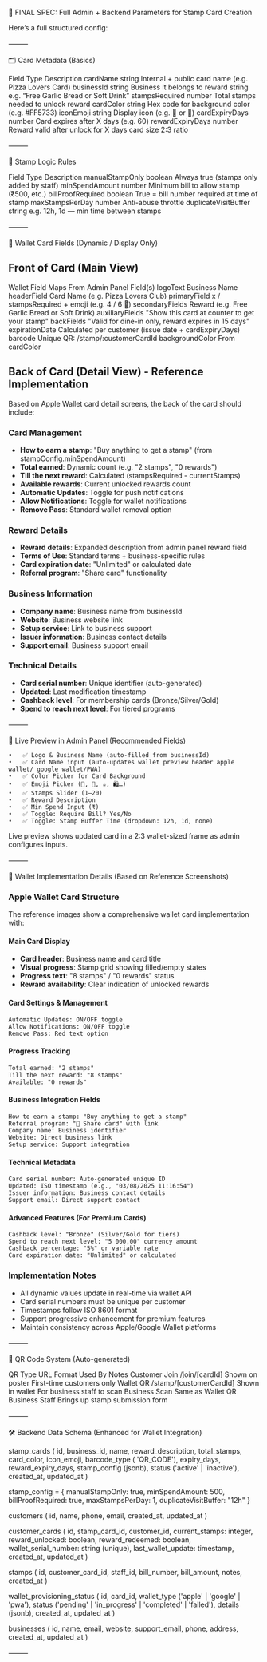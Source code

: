 

🔧 FINAL SPEC: Full Admin + Backend Parameters for Stamp Card Creation

Here’s a full structured config:

⸻

🗂️ Card Metadata (Basics)

Field	Type	Description
cardName	string	Internal + public card name (e.g. Pizza Lovers Card)
businessId	string	Business it belongs to
reward	string	e.g. “Free Garlic Bread or Soft Drink”
stampsRequired	number	Total stamps needed to unlock reward
cardColor	string	Hex code for background color (e.g. #FF5733)
iconEmoji	string	Display icon (e.g. 🍕 or 🧋)
cardExpiryDays	number	Card expires after X days (e.g. 60)
rewardExpiryDays	number	Reward valid after unlock for X days
card size 2:3 ratio


⸻

🧾 Stamp Logic Rules

Field	Type	Description
manualStampOnly	boolean	Always true (stamps only added by staff)
minSpendAmount	number	Minimum bill to allow stamp (₹500, etc.)
billProofRequired	boolean	True = bill number required at time of stamp
maxStampsPerDay	number	Anti-abuse throttle
duplicateVisitBuffer	string	e.g. 12h, 1d — min time between stamps


⸻

🪪 Wallet Card Fields (Dynamic / Display Only)

## Front of Card (Main View)
Wallet Field	Maps From Admin Panel Field(s)
logoText	Business Name
headerField	Card Name (e.g. Pizza Lovers Club)
primaryField	x / stampsRequired + emoji (e.g. 4 / 6 🍕)
secondaryFields	Reward (e.g. Free Garlic Bread or Soft Drink)
auxiliaryFields	"Show this card at counter to get your stamp"
backFields	"Valid for dine-in only, reward expires in 15 days"
expirationDate	Calculated per customer (issue date + cardExpiryDays)
barcode	Unique QR: /stamp/:customerCardId
backgroundColor	From cardColor

## Back of Card (Detail View) - Reference Implementation
Based on Apple Wallet card detail screens, the back of the card should include:

### Card Management
- **How to earn a stamp**: "Buy anything to get a stamp" (from stampConfig.minSpendAmount)
- **Total earned**: Dynamic count (e.g. "2 stamps", "0 rewards")
- **Till the next reward**: Calculated (stampsRequired - currentStamps)
- **Available rewards**: Current unlocked rewards count
- **Automatic Updates**: Toggle for push notifications
- **Allow Notifications**: Toggle for wallet notifications
- **Remove Pass**: Standard wallet removal option

### Reward Details
- **Reward details**: Expanded description from admin panel reward field
- **Terms of Use**: Standard terms + business-specific rules
- **Card expiration date**: "Unlimited" or calculated date
- **Referral program**: "Share card" functionality

### Business Information
- **Company name**: Business name from businessId
- **Website**: Business website link
- **Setup service**: Link to business support
- **Issuer information**: Business contact details
- **Support email**: Business support email

### Technical Details
- **Card serial number**: Unique identifier (auto-generated)
- **Updated**: Last modification timestamp
- **Cashback level**: For membership cards (Bronze/Silver/Gold)
- **Spend to reach next level**: For tiered programs


⸻

🎨 Live Preview in Admin Panel (Recommended Fields)


	•	✅ Logo & Business Name (auto-filled from businessId)
	•	✅ Card Name input (auto-updates wallet preview header apple wallet/ google wallet/PWA)
	•	✅ Color Picker for Card Background
	•	✅ Emoji Picker (🍕, 🧋, ☕, 🛍️…)
	•	✅ Stamps Slider (1–20)
	•	✅ Reward Description
	•	✅ Min Spend Input (₹)
	•	✅ Toggle: Require Bill? Yes/No
	•	✅ Toggle: Stamp Buffer Time (dropdown: 12h, 1d, none)

Live preview shows updated card in a 2:3 wallet-sized frame as admin configures inputs.

⸻

📱 Wallet Implementation Details (Based on Reference Screenshots)

### Apple Wallet Card Structure
The reference images show a comprehensive wallet card implementation with:

#### Main Card Display
- **Card header**: Business name and card title
- **Visual progress**: Stamp grid showing filled/empty states
- **Progress text**: "8 stamps" / "0 rewards" status
- **Reward availability**: Clear indication of unlocked rewards

#### Card Settings & Management
```
Automatic Updates: ON/OFF toggle
Allow Notifications: ON/OFF toggle
Remove Pass: Red text option
```

#### Progress Tracking
```
Total earned: "2 stamps"
Till the next reward: "8 stamps"
Available: "0 rewards"
```

#### Business Integration Fields
```
How to earn a stamp: "Buy anything to get a stamp"
Referral program: "🎁 Share card" with link
Company name: Business identifier
Website: Direct business link
Setup service: Support integration
```

#### Technical Metadata
```
Card serial number: Auto-generated unique ID
Updated: ISO timestamp (e.g., "03/08/2025 11:16:54")
Issuer information: Business contact details
Support email: Direct support contact
```

#### Advanced Features (For Premium Cards)
```
Cashback level: "Bronze" (Silver/Gold for tiers)
Spend to reach next level: "5 000,00" currency amount
Cashback percentage: "5%" or variable rate
Card expiration date: "Unlimited" or calculated
```

### Implementation Notes
- All dynamic values update in real-time via wallet API
- Card serial numbers must be unique per customer
- Timestamps follow ISO 8601 format
- Support progressive enhancement for premium features
- Maintain consistency across Apple/Google Wallet platforms

⸻

🔗 QR Code System (Auto-generated)

QR Type	URL Format	Used By	Notes
Customer Join	/join/[cardId]	Shown on poster	First-time customers only
Wallet QR	/stamp/[customerCardId]	Shown in wallet	For business staff to scan
Business Scan	Same as Wallet QR	Business Staff	Brings up stamp submission form


⸻

🛠️ Backend Data Schema (Enhanced for Wallet Integration)

stamp_cards (
  id,
  business_id,
  name,
  reward_description,
  total_stamps,
  card_color,
  icon_emoji,
  barcode_type ( 'QR_CODE'),
  expiry_days,
  reward_expiry_days,
  stamp_config (jsonb),
  status ('active' | 'inactive'),
  created_at,
  updated_at
)

stamp_config = {
  manualStampOnly: true,
  minSpendAmount: 500,
  billProofRequired: true,
  maxStampsPerDay: 1,
  duplicateVisitBuffer: "12h"
}

customers (
  id,
  name,
  phone,
  email,
  created_at,
  updated_at
)

customer_cards (
  id,
  stamp_card_id,
  customer_id,
  current_stamps: integer,
  reward_unlocked: boolean,
  reward_redeemed: boolean,
  wallet_serial_number: string (unique),
  last_wallet_update: timestamp,
  created_at,
  updated_at
)

stamps (
  id,
  customer_card_id,
  staff_id,
  bill_number,
  bill_amount,
  notes,
  created_at
)

wallet_provisioning_status (
  id,
  card_id,
  wallet_type ('apple' | 'google' | 'pwa'),
  status ('pending' | 'in_progress' | 'completed' | 'failed'),
  details (jsonb),
  created_at,
  updated_at
)

businesses (
  id,
  name,
  email,
  website,
  support_email,
  phone,
  address,
  created_at,
  updated_at
)


⸻


